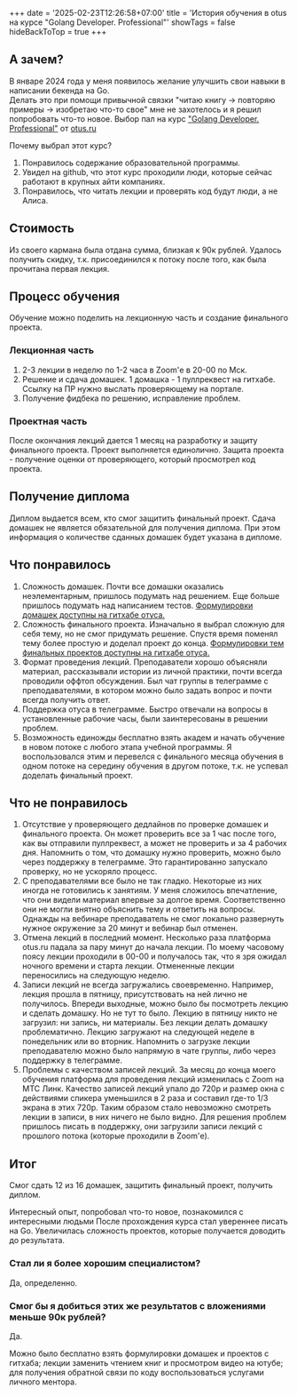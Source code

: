 +++
date = '2025-02-23T12:26:58+07:00'
title = 'История обучения в otus на курсе "Golang Developer. Professional"'
showTags = false
hideBackToTop = true
+++
## А зачем?

В январе 2024 года у меня появилось желание улучшить свои навыки в написании бекенда на Go.  
Делать это при помощи привычной связки "читаю книгу -> повторяю примеры -> изобретаю что-то свое" мне не захотелось и я решил попробовать что-то новое. Выбор пал на курс ["Golang Developer. Professional"](https://otus.ru/lessons/golang-professional/) от [otus.ru](https://otus.ru/) 

Почему выбрал этот курс?

1. Понравилось содержание образовательной программы.
2. Увидел на github, что этот курс проходили люди, которые сейчас работают в крупных айти компаниях.
3. Понравилось, что читать лекции и проверять код будут люди, а не Алиса.

## Стоимость

Из своего кармана была отдана сумма, близкая к 90к рублей. Удалось получить скидку, т.к. присоединился к потоку после того, как была прочитана первая лекция.

## Процесс обучения

Обучение можно поделить на лекционную часть и создание финального проекта.

### Лекционная часть

1. 2-3 лекции в неделю по 1-2 часа в Zoom'е в 20-00 по Мск.
2. Решение и сдача домашек. 1 домашка - 1 пуллреквест на гитхабе. Ссылку на ПР нужно выслать проверяющему на портале.
3. Получение фидбека по решению, исправление проблем.

### Проектная часть

После окончания лекций дается 1 месяц на разработку и защиту финального проекта. Проект выполняется единолично. Защита проекта - получение оценки от проверяющего, который просмотрел код проекта. 

## Получение диплома

Диплом выдается всем, кто смог защитить финальный проект. Сдача домашек не является обязательной для получения диплома. При этом информация о количестве сданных домашек будет указана в дипломе.

## Что понравилось

1. Сложность домашек. Почти все домашки оказались неэлементарным, пришлось подумать над решением. Еще больше пришлось подумать над написанием тестов. [Формулировки домашек доступны на гитхабе отуса.](https://github.com/OtusGolang/home_work)
2. Сложность финального проекта. Изначально я выбрал сложную для себя тему, но не смог придумать решение. Спустя время поменял тему более простую и доделал проект до конца. [Формулировки тем финальных проектов доступны на гитхабе отуса.](https://github.com/OtusGolang/final_project)
3. Формат проведения лекций. Преподаватели хорошо объясняли материал, рассказывали истории из личной практики, почти всегда проводили оффтоп обсуждения. Был чат группы в телеграмме с преподавателями, в котором можно было задать вопрос и почти всегда получить ответ.
4. Поддержка отуса в телеграмме. Быстро отвечали на вопросы в установленные рабочие часы, были заинтересованы в решении проблем.
5. Возможность единожды бесплатно взять академ и начать обучение в новом потоке с любого этапа учебной программы. Я воспользовался этим и перевелся с финального месяца обучения в одном потоке на середину обучения в другом потоке, т.к. не успевал доделать финальный проект.

## Что не понравилось

1. Отсутствие у проверяющего дедлайнов по проверке домашек и финального проекта. Он может проверить все за 1 час после того, как вы отправили пуллреквест, а может не проверить и за 4 рабочих дня. Напомнить о том, что домашку нужно проверить, можно было через поддержку в телеграмме. Это гарантированно запускало проверку, но не ускоряло процесс.
2. С преподавателями все было не так гладко. Некоторые из них иногда не готовились к занятиям. У меня сложилось впечатление, что они видели материал впервые за долгое время. Соответственно они не могли внятно объяснить тему и ответить на вопросы. Однажды на вебинаре преподаватель не смог локально развернуть нужное окружение за 20 минут и вебинар был отменен.
3. Отмена лекций в последний момент. Несколько раза платформа otus.ru падала за пару минут до начала лекции. По моему часовому поясу лекции проходили в 00-00 и получалось так, что я зря ожидал ночного времени и старта лекции. Отмененные лекции переносились на следующую неделю.
4. Записи лекций не всегда загружались своевременно. Например, лекция прошла в пятницу, присутствовать на ней лично не получилось. Впереди выходные, можно было бы посмотреть лекцию и сделать домашку. Но не тут то было. Лекцию в пятницу никто не загрузил: ни запись, ни материалы. Без лекции делать домашку проблематично. Лекцию загружают на следующей неделе в понедельник или во вторник. Напомнить о загрузке лекции преподавателю можно было напрямую в чате группы, либо через поддержку в телеграмме.
5. Проблемы с качеством записей лекций. За месяц до конца моего обучения платформа для проведения лекций изменилась с Zoom на МТС Линк. Качество записей лекций упало до 720p и размер окна с действиями спикера уменьшился в 2 раза и составил где-то 1/3 экрана в этих 720p. Таким образом стало невозможно смотреть лекции в записи, в них ничего не было видно. Для решения проблем пришлось писать в поддержку, они загрузили записи лекций с прошлого потока (которые проходили в Zoom'е).

## Итог

Смог сдать 12 из 16 домашек, защитить финальный проект, получить диплом.

Интересный опыт, попробовал что-то новое, познакомился с интересными людьми
После прохождения курса стал увереннее писать на Go. Увеличилась сложность проектов, которые получается доводить до результата.

### Стал ли я более хорошим специалистом?

Да, определенно.

### Смог бы я добиться этих же результатов с вложениями меньше 90к рублей?

Да.

Можно было бесплатно взять формулировки домашек и проектов с гитхаба; лекции заменить чтением книг и просмотром видео на ютубе; для получения обратной связи по коду воспользоваться услугами личного ментора.